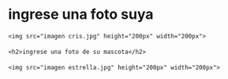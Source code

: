 <!DOCTYPE html>
<html>
<head>
    <meta charset='utf-8'>
    <meta http-equiv='X-UA-Compatible' content='IE=edge'>
    <title>tarea 1</title>
    <meta name='viewport' content='width=device-width, initial-scale=1'>
    <link rel='stylesheet' type='text/css 'media='screen' href='main.css'>
    <script src='main.js'></script>
</head>
<body>
    <h1>ingrese una foto suya</h1>

    <img src="imagen cris.jpg" height="200px" width="200px">
    
    <h2>ingrese una foto de su mascota</h2>

    <img src="imagen estrella.jpg" height="200px" width="200px">

</body>
</html>
